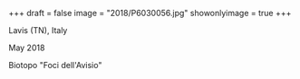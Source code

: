 +++
draft = false
image = "2018/P6030056.jpg"
showonlyimage = true
+++

Lavis (TN), Italy

May 2018
<!--more-->

Biotopo "Foci dell'Avisio"
